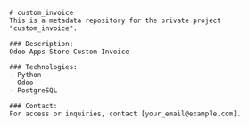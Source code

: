 
    # custom_invoice
    This is a metadata repository for the private project "custom_invoice".

    ### Description:
    Odoo Apps Store Custom Invoice

    ### Technologies:
    - Python
    - Odoo
    - PostgreSQL

    ### Contact:
    For access or inquiries, contact [your_email@example.com].
    